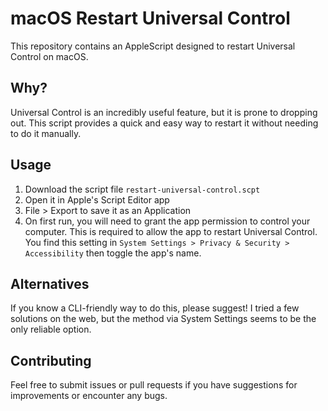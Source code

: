 # macOS Restart Universal Control

This repository contains an AppleScript designed to restart Universal Control on macOS. 

## Why?

Universal Control is an incredibly useful feature, but it is prone to dropping out. This script provides a quick and easy way to restart it without needing to do it manually.

## Usage

1. Download the script file `restart-universal-control.scpt`
1. Open it in Apple's Script Editor app
1. File > Export to save it as an Application
1. On first run, you will need to grant the app permission to control your computer. This is required to allow the app to restart Universal Control. You find this setting in `System Settings > Privacy & Security > Accessibility` then toggle the app's name.

## Alternatives

If you know a CLI-friendly way to do this, please suggest! I tried a few solutions on the web, but the method via System Settings seems to be the only reliable option.

## Contributing

Feel free to submit issues or pull requests if you have suggestions for improvements or encounter any bugs.
